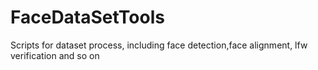 # FaceDataSetTools
Scripts for dataset process, including face detection,face alignment, lfw verification and so on
